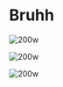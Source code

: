 
# Bruhh

![200w](https://github.com/user-attachments/assets/340199f6-2643-4b1c-b65a-22c443a91208)

![200w](https://github.com/user-attachments/assets/340199f6-2643-4b1c-b65a-22c443a91208)

![200w](https://github.com/user-attachments/assets/340199f6-2643-4b1c-b65a-22c443a91208)
